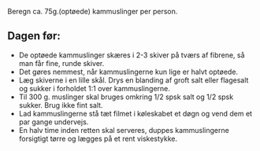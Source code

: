 Beregn ca. 75g.(optøede) kammuslinger per person.

## Dagen før:
- De optøede kammuslinger skæres i 2-3 skiver på tværs af fibrene, så man får fine, runde skiver.
- Det gøres nemmest, når kammuslingerne kun lige er halvt optøede.
- Læg skiverne i en lille skål. Drys en blanding af groft salt eller flagesalt og sukker i forholdet 1:1 over kammuslingerne.
- Til 300 g. muslinger skal bruges omkring 1/2 spsk salt og 1/2 spsk sukker. Brug ikke fint salt.
- Lad kammuslingerne stå tæt filmet i køleskabet et døgn og vend dem et par gange undervejs.
- En halv time inden retten skal serveres, duppes kammuslingerne forsigtigt tørre og lægges på et rent viskestykke.
